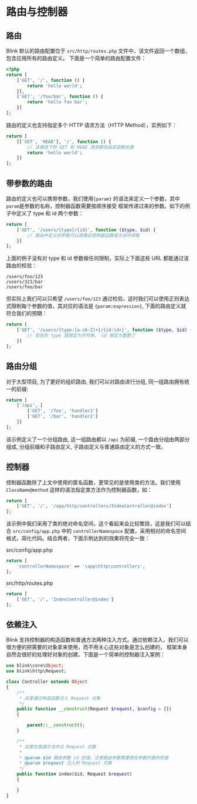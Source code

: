 路由与控制器
==========

路由
---

Blink 默认的路由配置位于 `src/http/routes.php` 文件中，该文件返回一个数组，包含应用所有的路由定义。
下面是一个简单的路由配置文件：

```php
<?php
return [
    ['GET', '/', function () {
        return 'hello world';
    }],
    ['GET', '/foo/bar', function () {
        return 'hello foo bar';
    }]
];
```

路由的定义也支持指定多个 HTTP 请求方法（HTTP Method），实例如下：

```php
return [
    [['GET', 'HEAD'], '/', function () {
        // 该路径下的 GET 和 HEAD 请求都将由该函数处理
        return 'hello world';
    }]
];
```

带参数的路由
----------

路由的定义也可以携带参数，我们使用`{param}` 的语法来定义一个参数，其中`param`是参数的名称，控制器函数需要按顺序接受
框架传递过来的参数。如下的例子中定义了 type 和 id 两个参数：

```php
return [
    ['GET', '/users/{type}/{id}', function ($type, $id) {
        // 路由中定义的参数可以直接在控制器函数或方法中获取
    }]
];
```

上面的例子没有对 type 和 id 参数做任何限制，实际上下面这些 URL 都能通过该路由的校验：

```
/users/foo/123
/users/321/bar
/users/foo/bar
```

但实际上我们可以只希望 `/users/foo/123` 通过检验，这时我们可以使用正则表达式限制每个参数的值，其对应的语法是 `{param:expression}`,
下面的路由定义就符合我们的预期：

```php
return [
    ['GET', '/users/{type:[a-zA-Z]+}/{id:\d+}', function ($type, $id) {
        // 现在的 type 就限定为字符串， id 限定为整数了
    }]
];
```

路由分组
-------

对于大型项目, 为了更好的组织路由, 我们可以对路由进行分组, 同一组路由拥有统一的前缀:

```php
return [
    ['/api', [
        ['GET', '/foo', 'handler1']
        ['GET', '/bar', 'handler2']
    ]]
];
```

该示例定义了一个分组路由, 这一组路由都以 `/api` 为前缀, 一个路由分组由两部分组成, 分组前缀和子路由定义, 子路由定义与普通路由定义的方式一致。 


控制器
-----

控制器函数除了上文中使用的匿名函数，更常见的是使用类的方法。我们使用 `ClassName@method` 这样的语法指定类方法作为控制器函数，如：

```php
return [
    ['GET', '/', '/app/http/controllers/IndexController@index']
];
```

该示例中我们采用了类的绝对命名空间，这个看起来会比较繁琐，这是我们可以结合 `src/config/app.php` 中的 `controllerNamespace`
配置，采用相对的命名空间格式，简化代码。结合两者，下面示例达到的效果将完全一致：

src/config/app.php
```php
return [
    'controllerNamespace' => '\app\http\controllers',
];
```

src/http/routes.php
```php
return [
    ['GET', '/', 'IndexController@index']
];
```


依赖注入
-------

Blink 支持控制器的构造函数和普通方法两种注入方式。通过依赖注入，我们可以很方便的把需要的对象拿来使用，而不用关心这些对象是怎么创建的，
框架本身自然会很好的处理好对象的创建。下面是一个简单的控制器注入案例：

```php
use blink\core\Object;
use blink\http\Request;

class Controller extends Object
{
    /**
     * 这里通过构造函数注入 Request 对象
     */
    public function __construct(Request $request, $config = [])
    {

        parent::__construct();
    }

    /**
     * 这里在普通方法中注 Request 对象
     *
     * @param $id 路由参数 id 的值，注意路由参数需要放在参数列表的前面
     * @param $request 注入的 Request 对象
     */
    public function index($id, Request $request)
    {

    }
}

```
